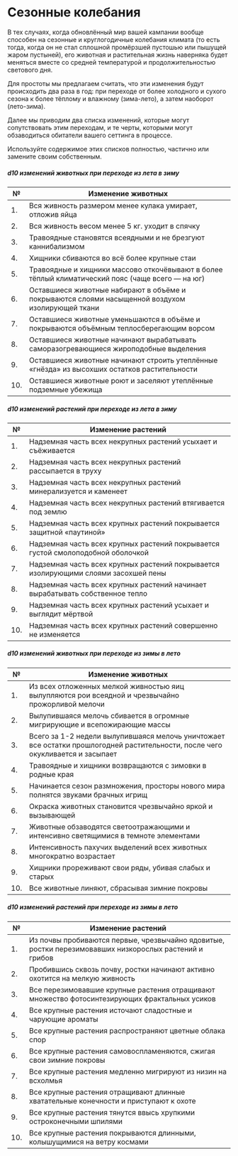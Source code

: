 # Сезонные колебания
В тех случаях, когда обновлённый мир вашей кампании вообще способен на сезонные и круглогодичные колебания климата (то есть тогда, когда он не стал сплошной промёрзшей пустошью или пышущей жаром пустыней), его животная и растительная жизнь наверняка будет меняться вместе со средней температурой и продолжительностью светового дня.

Для простоты мы предлагаем считать, что эти изменения будут происходить два раза в год: при переходе от более холодного и сухого сезона к более тёплому и влажному (зима-лето), а затем наоборот (лето-зима).

Далее мы приводим два списка изменений, которые могут сопутствовать этим переходам, и те черты, которыми могут обзаводиться обитатели вашего сеттинга в процессе.

Используйте содержимое этих списков полностью, частично или замените своим собственным.

##### d10 изменений животных при переходе из лета в зиму
|№|Изменение животных|
| ------------ | ------------ |
|1.|Вся живность размером менее кулака умирает, отложив яйца|
|2.|Вся живность весом менее 5 кг. уходит в спячку|
|3.|Травоядные становятся всеядными и не брезгуют каннибализмом|
|4.|Хищники сбиваются во всё более крупные стаи|
|5.|Травоядные и хищники массово откочёвывают в более тёплый климатический пояс (чаще всего — на юг)|
|6.|Оставшиеся животные набирают в объёме и покрываются слоями насыщенной воздухом изолирующей ткани|
|7.|Оставшиеся животные уменьшаются в объёме и покрываются объёмным теплосберегающим ворсом|
|8.|Оставшиеся животные начинают вырабатывать саморазогревающиеся жироподобные выделения|
|9.|Оставшиеся животные начинают строить утеплённые «гнёзда» из высохших остатков растительности|
|10.|Оставшиеся животные роют и заселяют утеплённые подземные убежища|

##### d10 изменений растений при переходе из лета в зиму
|№|Изменение растений|
| ------------ | ------------ |
|1.|Надземная часть всех некрупных растений усыхает и съёживается|
|2.|Надземная часть всех некрупных растений рассыпается в труху|
|3.|Надземная часть всех некрупных растений минерализуется и каменеет|
|4.|Надземная часть всех некрупных растений втягивается под землю|
|5.|Надземная часть всех крупных растений покрывается защитной «паутиной»|
|6.|Надземная часть всех крупных растений покрывается густой смолоподобной оболочкой|
|7.|Надземная часть всех крупных растений покрывается изолирующими слоями засохшей пены|
|8.|Надземная часть всех крупных растений начинает вырабатывать собственное тепло|
|9.|Надземная часть всех крупных растений усыхает и выглядит мёртвой|
|10.|Надземная часть всех крупных растений совершенно не изменяется|

##### d10 изменений животных при переходе из зимы в лето
|№|Изменение животных|
| ------------ | ------------ |
|1.|Из всех отложенных мелкой живностью яиц вылупляются рои всеядной и чрезвычайно прожорливой мелочи|
|2.|Вылупившаяся мелочь сбивается в огромные мигрирующие и всепожирающие массы|
|3.|Всего за 1-2 недели вылупившаяся мелочь уничтожает все остатки прошлогодней растительности, после чего окукливается и засыпает|
|4.|Травоядные и хищники возвращаются с зимовки в родные края|
|5.|Начинается сезон размножения, просторы нового мира полнятся звуками брачных игрищ|
|6.|Окраска животных становится чрезвычайно яркой и вызывающей|
|7.|Животные обзаводятся светоотражающими и интенсивно светящимися в темноте элементами|
|8.|Интенсивность пахучих выделений всех животных многократно возрастает|
|9.|Хищники прореживают свои ряды, убивая слабых и старых|
|10.|Все животные линяют, сбрасывая зимние покровы|

##### d10 изменений растений при переходе из зимы в лето
|№|Изменение растений|
| ------------ | ------------ |
|1.|Из почвы пробиваются первые, чрезвычайно ядовитые, ростки перезимовавших низкорослых растений и грибов|
|2.|Пробившись сквозь почву, ростки начинают активно охотится на мелкую живность|
|3.|Все перезимовавшие крупные растения отращивают множество фотосинтезирующих фрактальных усиков|
|4.|Все крупные растения источают сладостные и чарующие ароматы|
|5.|Все крупные растения распространяют цветные облака спор|
|6.|Все крупные растения самовоспламеняются, сжигая свои зимние покровы|
|7.|Все крупные растения медленно мигрируют из низин на всхолмья|
|8.|Все крупные растения отращивают длинные хватательные конечности и приступают к охоте|
|9.|Все крупные растения тянутся ввысь хрупкими остроконечными шпилями|
|10.|Все крупные растения покрываются длинными, колышущимися на ветру космами|
